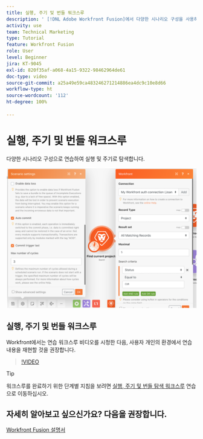 ```yaml
---
title: 실행, 주기 및 번들 워크스루
description: ' [!DNL Adobe Workfront Fusion]에서 다양한 시나리오 구성을 사용하여 실행 및 주기로 탐색하는 방법을 알아봅니다.'
activity: use
team: Technical Marketing
type: Tutorial
feature: Workfront Fusion
role: User
level: Beginner
jira: KT-9045
exl-id: 820f35af-a068-4a15-9322-98462964de61
doc-type: video
source-git-commit: a25a49e59ca483246271214886ea4dc9c10e8d66
workflow-type: ht
source-wordcount: '112'
ht-degree: 100%

---
```


# 실행, 주기 및 번들 워크스루

다양한 시나리오 구성으로 연습하여 실행 및 주기로 탐색합니다.

![실행 및 주기 설정 이미지](assets/execution-history-and-scheduling-6.png)

## 실행, 주기 및 번들 워크스루

Workfront에서는 연습 워크스루 비디오를 시청한 다음, 사용자 개인의 환경에서 연습 내용을 재현할 것을 권장합니다.

>[!VIDEO](https://video.tv.adobe.com/v/335286/?quality=12&learn=on)

>[!TIP]
>
>워크스루를 완료하기 위한 단계별 지침을 보려면 [실행, 주기 및 번들 탐색 워크스루](https://experienceleague.adobe.com/docs/workfront-learn/tutorials-workfront/fusion/exercises/exploring-runs-cycles-and-bundles.html?lang=ko-KR) 연습으로 이동하십시오.


## 자세히 알아보고 싶으신가요? 다음을 권장합니다.

[Workfront Fusion 설명서](https://experienceleague.adobe.com/docs/workfront/using/adobe-workfront-fusion/workfront-fusion-2.html?lang=ko-KR)
